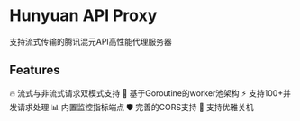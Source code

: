 # Hunyuan API Proxy
支持流式传输的腾讯混元API高性能代理服务器

## Features
🔥 流式与非流式请求双模式支持
🚀 基于Goroutine的worker池架构
⚡ 支持100+并发请求处理
📊 内置监控指标端点
🛡️ 完善的CORS支持
🔄 支持优雅关机
